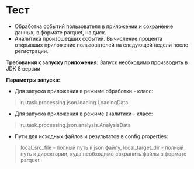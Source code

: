 # Тест
- Обработка событий пользователя в приложении и сохранение данных, в формате parquet, на диск.
- Аналитика произошедших событий. Вычисление процента открывших приложение пользователей на следующей недели после регистрации.

**Требования к запуску приложения:**
Запуск необходимо производить в JDK 8 версии

**Параметры запуска:**
* Для запуска приложения в режиме обработки - класс:
>ru.task.processing.json.loading.LoadingData
* Для запуска приложения в режиме аналитики - класс:
>ru.task.processing.json.analysis.AnalysisData
* Пути для исходных файлов и результатов в config.properties:
>local_src_file - полный путь к json файлу,  local_target_dir - полный путь к директории, куда необходимо сохранить файлы в формате parquet
